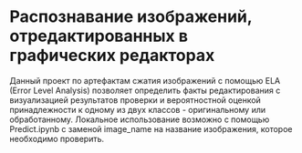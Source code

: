 # Распознавание изображений, отредактированных в графических редакторах
Данный проект по артефактам сжатия изображений с помощью ELA (Error Level Analysis) позволяет определить факты редактирования с визуализацией результатов проверки и вероятностной оценкой принадлежности к одному из двух классов - оригинальному или обработанному.
Локальное использование возможно с помощью Predict.ipynb с заменой image_name на название изображения, которое необходимо проверить.
